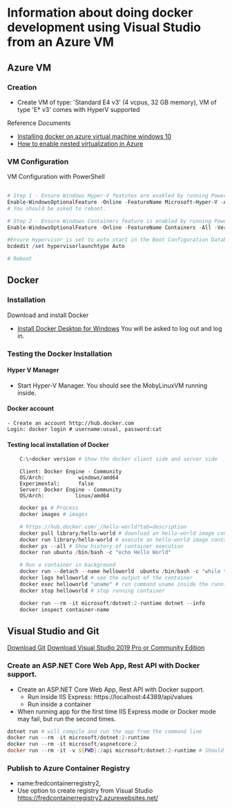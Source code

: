 # Information about doing docker development using Visual Studio from an Azure VM

## Azure VM

### Creation

* Create VM of type: 'Standard E4 v3' (4 vcpus, 32 GB memory), VM of type 'E* v3' comes with HyperV supported

Reference Documents
* [Installing docker on azure virtual machine windows 10](https://stackoverflow.com/questions/44817161/installing-docker-on-azure-virtual-machine-windows-10)
* [How to enable nested virtualization in Azure](https://rlevchenko.com/2017/07/24/how-to-enable-nested-virtualization-in-azure/)

### VM Configuration

VM Configuration with PowerShell
```PowerShell
 
# Step 1 - Ensure Windows Hyper-V featutes are enabled by running PowerShell cmdlet:
Enable-WindowsOptionalFeature -Online -FeatureName Microsoft-Hyper-V -All -Verbose
# You should be asked to reboot.

# Step 2 - Ensure Windows Containers feature is enabled by running PowerShell cmdlet:
Enable-WindowsOptionalFeature -Online -FeatureName Containers -All -Verbose

#Ensure Hypervisor is set to auto start in the Boot Configuration Database (BCD) by running in elevated command prompt the command:
bcdedit /set hypervisorlaunchtype Auto

# Reboot
```

## Docker

### Installation
Download and install Docker

- [Install Docker Desktop for Windows](https://docs.docker.com/docker-for-windows/install)
You will be asked to log out and log in.

### Testing the Docker Installation

#### Hyper V Manager
- Start Hyper-V Manager. You should see the MobyLinuxVM running inside.

#### Docker account
    - Create an account http://hub.docker.com
    Login: docker login # username:usual, password:cat

#### Testing local installation of Docker
```powershell
    C:\>docker version # Show the docker client side and server side
```
        Client: Docker Engine - Community
        OS/Arch:           windows/amd64
        Experimental:      false
        Server: Docker Engine - Community
        OS/Arch:          linux/amd64

```powershell
    docker ps # Process
    docker images # images
```

```powershell
    # https://hub.docker.com/_/hello-world?tab=description
    docker pull library/hello-world # download an hello-world image container
    docker run library/hello-world # execute an hello-world image container
    docker ps --all # Show history of container execution
    docker run ubuntu /bin/bash -c "echo Hello World"

    # Run a container in background
    docker run --detach --name helloworld  ubuntu /bin/bash -c "while true; do echo Hello World; sleep 1; done"
    docker logs helloworld # see the output of the container
    docker exec helloworld "uname" # run command uname inside the running container which output the name of the OS
    docker stop helloworld # stop running container

    docker run --rm -it microsoft/dotnet:2-runtime dotnet --info
    docker inspect container-name
```

## Visual Studio and Git

[Download Git](https://git-scm.com/download/win)
[Download Visual Studio 2019 Pro or Community Edition](https://www.google.com)

### Create an ASP.NET Core Web App, Rest API with Docker support.
- Create an ASP.NET Core Web App, Rest API with Docker support.
    * Run inside IIS Express: https://localhost:44389/api/values
    * Run inside a container
- When running app for the first time IIS Express mode or Docker mode may fail, but run the second times.

```powershell
dotnet run # will compile and run the app from the command line
docker run --rm -it microsoft/dotnet:2-runtime
docker run --rm -it microsoft/aspnetcore:2
docker run --rm -it -v ${PWD}:/api microsoft/dotnet:2-runtime # Should be able to mount the source code inside 
```

### Publish to Azure Container Registry
- name:fredcontainerregistry2,
- Use option to create registry from Visual Studio
https://fredcontainerregistry2.azurewebsites.net/

